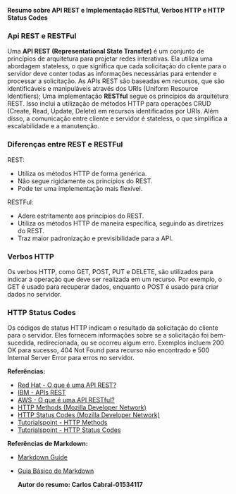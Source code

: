 **Resumo sobre API REST e Implementação RESTful, Verbos HTTP e HTTP Status Codes**

### Api REST e RESTFul

Uma **API REST (Representational State Transfer)** é um conjunto de princípios de arquitetura para projetar redes interativas. Ela utiliza uma abordagem stateless, o que significa que cada solicitação do cliente para o servidor deve conter todas as informações necessárias para entender e processar a solicitação. As APIs REST são baseadas em recursos, que são identificáveis e manipuláveis através dos URIs (Uniform Resource Identifiers); Uma implementação **RESTful** segue os princípios da arquitetura REST. Isso inclui a utilização de métodos HTTP para operações CRUD (Create, Read, Update, Delete) em recursos identificados por URIs. Além disso, a comunicação entre cliente e servidor é stateless, o que simplifica a escalabilidade e a manutenção.

### Diferenças entre REST e RESTFul

REST:
- Utiliza os métodos HTTP de forma genérica.
- Não segue rigidamente os princípios do REST.
- Pode ter uma implementação mais flexível.

RESTFul:
- Adere estritamente aos princípios do REST.
- Utiliza os métodos HTTP de maneira específica, seguindo as diretrizes do REST.
- Traz maior padronização e previsibilidade para a API.


### Verbos HTTP

Os verbos HTTP, como GET, POST, PUT e DELETE, são utilizados para indicar a operação que deve ser realizada em um recurso. Por exemplo, o GET é usado para recuperar dados, enquanto o POST é usado para criar dados no servidor.

### HTTP Status Codes

Os códigos de status HTTP indicam o resultado da solicitação do cliente para o servidor. Eles fornecem informações sobre se a solicitação foi bem-sucedida, redirecionada, ou se ocorreu algum erro. Exemplos incluem 200 OK para sucesso, 404 Not Found para recurso não encontrado e 500 Internal Server Error para erros no servidor.

**Referências:**
- [Red Hat - O que é uma API REST?](https://www.redhat.com/pt-br/topics/api/what-is-a-rest-api)
- [IBM - APIs REST](https://www.ibm.com/br-pt/topics/rest-apis)
- [AWS - O que é uma API RESTful?](https://aws.amazon.com/pt/what-is/restful-api/)
- [HTTP Methods (Mozilla Developer Network)](https://developer.mozilla.org/pt-BR/docs/Web/HTTP/Methods)
- [HTTP Status Codes (Mozilla Developer Network)](https://developer.mozilla.org/en-US/docs/Web/HTTP/Status)
- [Tutorialspoint - HTTP Methods](https://www.tutorialspoint.com/http/http_methods.htm)
- [Tutorialspoint - HTTP Status Codes](https://www.tutorialspoint.com/http/http_status_codes.htm)

**Referências de Markdown:**
- [Markdown Guide](https://www.markdownguide.org/)
- [Guia Básico de Markdown](https://docs.pipz.com/central-de-ajuda/learning-center/guia-basico-de-markdown#open)

   **Autor do resumo: Carlos Cabral-01534117**
